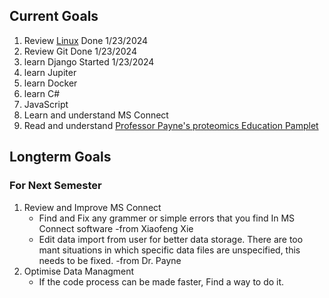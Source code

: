 ## Current Goals
  1. Review [Linux](https://github.com/KeleCant/My-CS-Notes/blob/main/Linux.md)    Done 1/23/2024
  3. Review Git  Done 1/23/2024
  4. learn Django  Started 1/23/2024
  5. learn Jupiter
  6. learn Docker
  7. learn C#
  8. JavaScript
  9. Learn and understand MS Connect
  10. Read and understand [Professor Payne's proteomics Education Pamplet](https://github.com/PayneLab/ProteomicsEducation/)

## Longterm Goals
  ### For Next Semester
  1. Review and Improve MS Connect
     - Find and Fix any grammer or simple errors that you find In MS Connect software -from Xiaofeng Xie
     - Edit data import from user for better data storage. There are too mant situations in which specific data files are unspecified, this needs to be fixed. -from Dr. Payne
  2. Optimise Data Managment
     - If the code process can be made faster, Find a way to do it.
